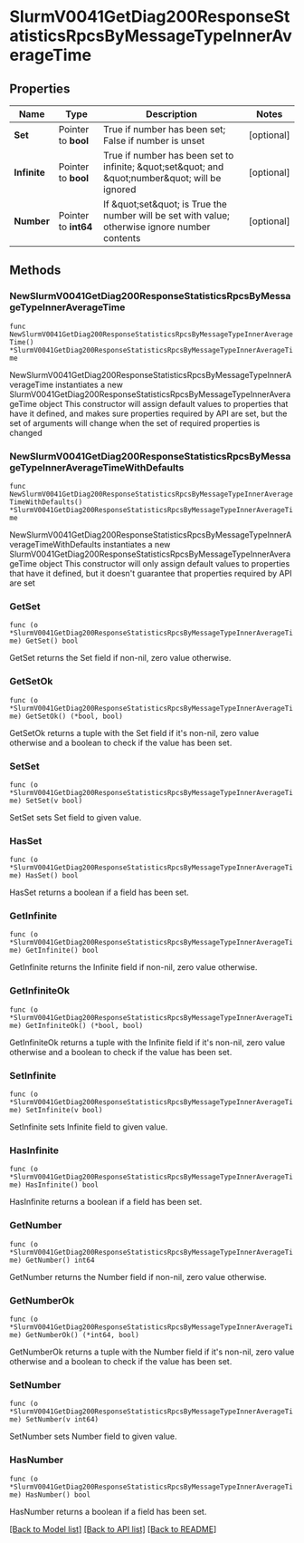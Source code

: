 # SlurmV0041GetDiag200ResponseStatisticsRpcsByMessageTypeInnerAverageTime

## Properties

Name | Type | Description | Notes
------------ | ------------- | ------------- | -------------
**Set** | Pointer to **bool** | True if number has been set; False if number is unset | [optional] 
**Infinite** | Pointer to **bool** | True if number has been set to infinite; \&quot;set\&quot; and \&quot;number\&quot; will be ignored | [optional] 
**Number** | Pointer to **int64** | If \&quot;set\&quot; is True the number will be set with value; otherwise ignore number contents | [optional] 

## Methods

### NewSlurmV0041GetDiag200ResponseStatisticsRpcsByMessageTypeInnerAverageTime

`func NewSlurmV0041GetDiag200ResponseStatisticsRpcsByMessageTypeInnerAverageTime() *SlurmV0041GetDiag200ResponseStatisticsRpcsByMessageTypeInnerAverageTime`

NewSlurmV0041GetDiag200ResponseStatisticsRpcsByMessageTypeInnerAverageTime instantiates a new SlurmV0041GetDiag200ResponseStatisticsRpcsByMessageTypeInnerAverageTime object
This constructor will assign default values to properties that have it defined,
and makes sure properties required by API are set, but the set of arguments
will change when the set of required properties is changed

### NewSlurmV0041GetDiag200ResponseStatisticsRpcsByMessageTypeInnerAverageTimeWithDefaults

`func NewSlurmV0041GetDiag200ResponseStatisticsRpcsByMessageTypeInnerAverageTimeWithDefaults() *SlurmV0041GetDiag200ResponseStatisticsRpcsByMessageTypeInnerAverageTime`

NewSlurmV0041GetDiag200ResponseStatisticsRpcsByMessageTypeInnerAverageTimeWithDefaults instantiates a new SlurmV0041GetDiag200ResponseStatisticsRpcsByMessageTypeInnerAverageTime object
This constructor will only assign default values to properties that have it defined,
but it doesn't guarantee that properties required by API are set

### GetSet

`func (o *SlurmV0041GetDiag200ResponseStatisticsRpcsByMessageTypeInnerAverageTime) GetSet() bool`

GetSet returns the Set field if non-nil, zero value otherwise.

### GetSetOk

`func (o *SlurmV0041GetDiag200ResponseStatisticsRpcsByMessageTypeInnerAverageTime) GetSetOk() (*bool, bool)`

GetSetOk returns a tuple with the Set field if it's non-nil, zero value otherwise
and a boolean to check if the value has been set.

### SetSet

`func (o *SlurmV0041GetDiag200ResponseStatisticsRpcsByMessageTypeInnerAverageTime) SetSet(v bool)`

SetSet sets Set field to given value.

### HasSet

`func (o *SlurmV0041GetDiag200ResponseStatisticsRpcsByMessageTypeInnerAverageTime) HasSet() bool`

HasSet returns a boolean if a field has been set.

### GetInfinite

`func (o *SlurmV0041GetDiag200ResponseStatisticsRpcsByMessageTypeInnerAverageTime) GetInfinite() bool`

GetInfinite returns the Infinite field if non-nil, zero value otherwise.

### GetInfiniteOk

`func (o *SlurmV0041GetDiag200ResponseStatisticsRpcsByMessageTypeInnerAverageTime) GetInfiniteOk() (*bool, bool)`

GetInfiniteOk returns a tuple with the Infinite field if it's non-nil, zero value otherwise
and a boolean to check if the value has been set.

### SetInfinite

`func (o *SlurmV0041GetDiag200ResponseStatisticsRpcsByMessageTypeInnerAverageTime) SetInfinite(v bool)`

SetInfinite sets Infinite field to given value.

### HasInfinite

`func (o *SlurmV0041GetDiag200ResponseStatisticsRpcsByMessageTypeInnerAverageTime) HasInfinite() bool`

HasInfinite returns a boolean if a field has been set.

### GetNumber

`func (o *SlurmV0041GetDiag200ResponseStatisticsRpcsByMessageTypeInnerAverageTime) GetNumber() int64`

GetNumber returns the Number field if non-nil, zero value otherwise.

### GetNumberOk

`func (o *SlurmV0041GetDiag200ResponseStatisticsRpcsByMessageTypeInnerAverageTime) GetNumberOk() (*int64, bool)`

GetNumberOk returns a tuple with the Number field if it's non-nil, zero value otherwise
and a boolean to check if the value has been set.

### SetNumber

`func (o *SlurmV0041GetDiag200ResponseStatisticsRpcsByMessageTypeInnerAverageTime) SetNumber(v int64)`

SetNumber sets Number field to given value.

### HasNumber

`func (o *SlurmV0041GetDiag200ResponseStatisticsRpcsByMessageTypeInnerAverageTime) HasNumber() bool`

HasNumber returns a boolean if a field has been set.


[[Back to Model list]](../README.md#documentation-for-models) [[Back to API list]](../README.md#documentation-for-api-endpoints) [[Back to README]](../README.md)


